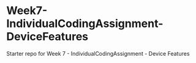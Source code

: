Week7-IndividualCodingAssignment-DeviceFeatures
===============================================

Starter repo for Week 7 - IndividualCodingAssignment - Device Features
